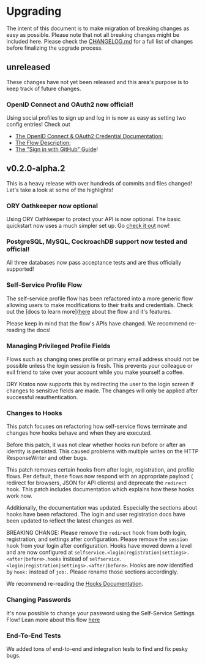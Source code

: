 # Upgrading

The intent of this document is to make migration of breaking changes as easy as
possible. Please note that not all breaking changes might be included here.
Please check the [CHANGELOG.md](./CHANGELOG.md) for a full list of changes
before finalizing the upgrade process.

## unreleased

These changes have not yet been released and this area's purpose is to keep
track of future changes.

### OpenID Connect and OAuth2 now official!

Using social profiles to sign up and log in is now as easy as setting two config entries! Check out

- [The OpenID Connect & OAuth2 Credential Documentation](https://www.ory.sh/kratos/docs/concepts/credentials/openid-connect-oidc-oauth2);
- [The Flow Description](https://www.ory.sh/kratos/docs/concepts/credentials/openid-connect-oidc-oauth2);
- [The "Sign in with GitHub" Guide](https://www.ory.sh/kratos/docs/guides/sign-in-with-github)!

## v0.2.0-alpha.2

This is a heavy release with over hundreds of commits and files changed! Let's
take a look at some of the highlights!

### ORY Oathkeeper now optional

Using ORY Oathkeeper to protect your API is now optional. The basic quickstart
now uses a much simpler set up. Go
[check it out](https://www.ory.sh/kratos/docs/quickstart) now!

### PostgreSQL, MySQL, CockroachDB support now tested and official!

All three databases now pass acceptance tests and are thus officially supported!

### Self-Service Profile Flow

The self-service profile flow has been refactored into a more generic flow
allowing users to make modifications to their traits and credentials. Check out
the [docs to learn
more]([here](https://www.ory.sh/kratos/docs/self-service/flows/user-settings-profile-management)
about the flow and it's features.

Please keep in mind that the flow's APIs have changed. We recommend re-reading
the docs!

### Managing Privileged Profile Fields

Flows such as changing ones profile or primary email address should not be
possible unless the login session is fresh. This prevents your colleague or evil
friend to take over your account while you make yourself a coffee.

ORY Kratos now supports this by redirecting the user to the login screen if
changes to sensitive fields are made. The changes will only be applied after
successful reauthentication.

### Changes to Hooks

This patch focuses on refactoring how self-service flows terminate and changes
how hooks behave and when they are executed.

Before this patch, it was not clear whether hooks run before or after an
identity is persisted. This caused problems with multiple writes on the HTTP
ResponseWriter and other bugs.

This patch removes certain hooks from after login, registration, and profile
flows. Per default, these flows now respond with an appropriate payload (
redirect for browsers, JSON for API clients) and deprecate the `redirect` hook.
This patch includes documentation which explains how these hooks work now.

Additionally, the documentation was updated. Especially the sections about hooks
have been refactored. The login and user registration docs have been updated to
reflect the latest changes as well.

BREAKING CHANGE: Please remove the `redirect` hook from both login,
registration, and settings after configuration. Please remove the `session` hook
from your login after configuration. Hooks have moved down a level and are now
configured at `selfservice.<login|registration|settings>.<after|before>.hooks`
instead of `selfservice.<login|registration|settings>.<after|before>`.
Hooks are now identified by `hook:` instead of `job:`. Please rename those
sections accordingly.

We recommend re-reading the
[Hooks Documentation](https://www.ory.sh/kratos/docs/self-service/hooks/index).

### Changing Passwords

It's now possible to change your password using the Self-Service Settings Flow!
Lean more about this flow
[here](https://www.ory.sh/kratos/docs/self-service/flows/user-settings-profile-management)

### End-To-End Tests

We added tons of end-to-end and integration tests to find and fix pesky bugs.
